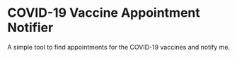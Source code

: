 # COVID-19 Vaccine Appointment Notifier

A simple tool to find appointments for the COVID-19 vaccines and notify me.
